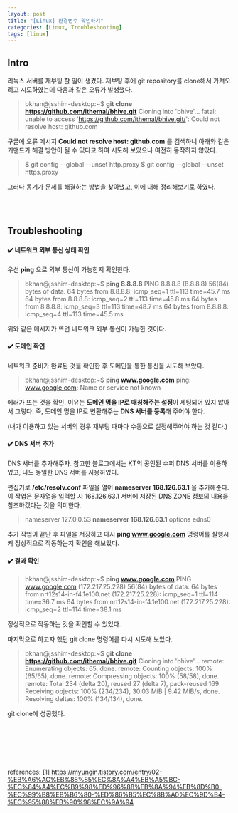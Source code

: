 ```yaml
---
layout: post
title: "[Linux] 환경변수 확인하기"
categories: [Linux, Troubleshooting]
tags: [linux]
---
```


## Intro
리눅스 서버를 재부팅 할 일이 생겼다.
재부팅 후에 git repository를 clone해서 가져오려고 시도하였는데 다음과 같은 오류가 발생했다.

> bkhan@jsshim-desktop:~$ **git clone https://github.com/ithemal/bhive.git**
Cloning into 'bhive'...
fatal: unable to access 'https://github.com/ithemal/bhive.git/': Could not resolve host: github.com


구글에 오류 메시지 **Could not resolve host: github.com** 를 검색하니 아래와 같은 커맨드가 해결 방안이 될 수 있다고 하여 시도해 보았으나 여전히 동작하지 않았다.

>$ git config --global --unset http.proxy
$ git config --global --unset https.proxy

그러다 동기가 문제를 해결하는 방법을 찾아냈고, 이에 대해 정리해보기로 하였다.

<br><br>
## Troubleshooting
#### ✔️ 네트워크 외부 통신 상태 확인

우선 **ping** 으로 외부 통신이 가능한지 확인한다.

> bkhan@jsshim-desktop:~$ **ping 8.8.8.8**
PING 8.8.8.8 (8.8.8.8) 56(84) bytes of data.
64 bytes from 8.8.8.8: icmp_seq=1 ttl=113 time=45.7 ms
64 bytes from 8.8.8.8: icmp_seq=2 ttl=113 time=45.8 ms
64 bytes from 8.8.8.8: icmp_seq=3 ttl=113 time=48.7 ms
64 bytes from 8.8.8.8: icmp_seq=4 ttl=113 time=45.5 ms

위와 같은 메시지가 뜨면 네트워크 외부 통신이 가능한 것이다.

#### ✔️ 도메인 확인
네트워크 준비가 완료된 것을 확인한 후 도메인을 통한 통신을 시도해 보았다.
> bkhan@jsshim-desktop:~$ **ping www.google.com**
ping: www.google.com: Name or service not known

에러가 뜨는 것을 확인. 
이유는 **도메인 명을 IP로 매칭해주는 설정**이 세팅되어 있지 않아서 그렇다.
즉, 도메인 명을 IP로 변환해주는 **DNS 서버를 등록**해 주어야 한다.

(내가 이용하고 있는 서버의 경우 재부팅 때마다 수동으로 설정해주어야 하는 것 같다.)

#### ✔️ DNS 서버 추가
DNS 서버를 추가해주자. 참고한 블로그에서는 KT의 공인된 수퍼 DNS 서버를 이용하였고, 나도 동일한 DNS 서버를 사용하였다.

편집기로 **/etc/resolv.conf** 파일을 열어 **nameserver 168.126.63.1** 을 추가해준다.
이 작업은 문자열을 입력할 시 168.126.63.1 서버에 저장된 DNS ZONE 정보의 내용을 참조하겠다는 것을 의미한다.
> nameserver 127.0.0.53
**nameserver 168.126.63.1**
options edns0


추가 작업이 끝난 후 파일을 저장하고 다시 **ping www.google.com** 명령어를 실행시켜 정상적으로 작동하는지 확인을 해보았다.

#### ✔️ 결과 확인
> bkhan@jsshim-desktop:~$ **ping www.google.com**
PING www.google.com (172.217.25.228) 56(84) bytes of data.
64 bytes from nrt12s14-in-f4.1e100.net (172.217.25.228): icmp_seq=1 ttl=114 time=36.7 ms
64 bytes from nrt12s14-in-f4.1e100.net (172.217.25.228): icmp_seq=2 ttl=114 time=38.1 ms

정상적으로 작동하는 것을 확인할 수 있었다.

마지막으로 하고자 했던 git clone 명령어를 다시 시도해 보았다.
> bkhan@jsshim-desktop:~$ **git clone https://github.com/ithemal/bhive.git**
Cloning into 'bhive'...
remote: Enumerating objects: 65, done.
remote: Counting objects: 100% (65/65), done.
remote: Compressing objects: 100% (58/58), done.
remote: Total 234 (delta 20), reused 27 (delta 7), pack-reused 169
Receiving objects: 100% (234/234), 30.03 MiB | 9.42 MiB/s, done.
Resolving deltas: 100% (134/134), done.

git clone에 성공했다.

<br><br><br><br><br>

references: [1] https://myungin.tistory.com/entry/02-%EB%A6%AC%EB%88%85%EC%8A%A4%EB%A5%BC-%EC%84%A4%EC%B9%98%ED%96%88%EB%8A%94%EB%8D%B0-%EC%99%B8%EB%B6%80-%ED%86%B5%EC%8B%A0%EC%9D%B4-%EC%95%88%EB%90%98%EC%9A%94

